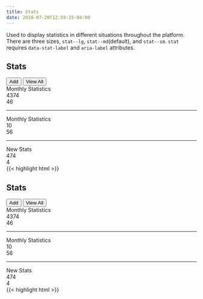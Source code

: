 ```yaml
---
title: Stats
date: 2018-07-20T12:59:15-04:00
---
```

Used to display statistics in different situations throughout the platform. There are three sizes, `stat--lg`, `stat--md`(default), and `stat--sm`. `stat` requires `data-stat-label` and `aria-label` attributes.

<div class="card">
  <div class="card__header">
    <div class="card__group">
      <i class="pi-calendar card__title-icon--large"></i>
      <h2 class="card__title">Stats</h2>
    </div>
    <div class="card__group button-group">
      <button class="button">Add <i class="pi-plus" aria-hidden="hidden"></i></button>
      <button class="button">View All <i class="pi-arrow-right" aria-hidden="hidden"></i></button>
    </div>
  </div>
  <div class="card__content">
    <div class="block-container blocks p-2 tablet-up-3">
        <div class="block flex flex--align-center">
            <div class="text-light">Monthly Statistics</div>
        </div>
        <div class="block">
            <div class="stat stat--lg text-salmon" data-stat-label="Total Stats" aria-label="Total Stats">
                <span class="stat__number">4374</span>
            </div>
        </div>
        <div class="block">
            <div class="stat stat--lg text-navy" data-stat-label="New Stats" aria-label="New Stats">
                <span class="stat__number">46</span>
            </div>
        </div>
    </div>
    <hr class="background-lighter" />
    <div class="block-container blocks-py-2 blocks-px-2 tablet-up-3">
        <div class="block flex flex--align-center">
            <div class="text-light">Monthly Statistics</div>
        </div>
        <div class="block">
            <div class="stat stat--md text-salmon" data-stat-label="New Stats" aria-label="New Stats">
                <span class="stat__number">10</span>
            </div>
        </div>
        <div class="block">
            <div class="stat stat--md text-salmon" data-stat-label="New Stats" aria-label="New Stats">
                <span class="stat__number">56</span>
            </div>
        </div>
    </div>
    <hr class="background-lighter" />
    <div class="block-container blocks-py-2 blocks-px-2 tablet-up-3">
        <div class="block flex flex--align-center">
            <div class="text-light">New Stats</div>
        </div>
        <div class="block">
            <div class="stat stat--sm text-salmon" data-stat-label="Submitted Stats" aria-label="Submitted Stats">
                <span class="stat__number">474</span>
            </div>
        </div>
        <div class="block">
            <div class="stat stat--sm text-salmon" data-stat-label="New Stats" aria-label="New Stats">
                <span class="stat__number">4</span>
            </div>
        </div>
    </div>
  </div>
</div>

<div class="mt-3 mb-4">
{{< highlight html >}}
<div class="card">
  <div class="card__header">
    <div class="card__group">
      <i class="pi-calendar card__title-icon--large"></i>
      <h2 class="card__title">Stats</h2>
    </div>
    <div class="card__group button-group">
      <button class="button">Add <i class="pi-plus" aria-hidden="hidden"></i></button>
      <button class="button">View All <i class="pi-arrow-right" aria-hidden="hidden"></i></button>
    </div>
  </div>
  <div class="card__content">
    <div class="block-container blocks p-2 tablet-up-3">
        <div class="block flex flex--align-center">
            <div class="text-light">Monthly Statistics</div>
        </div>
        <div class="block">
            <div class="stat stat--lg text-salmon" data-stat-label="Total Stats" aria-label="Total Stats">
                <span class="stat__number">4374</span>
            </div>
        </div>
        <div class="block">
            <div class="stat stat--lg text-navy" data-stat-label="New Stats" aria-label="New Stats">
                <span class="stat__number">46</span>
            </div>
        </div>
    </div>
    <hr class="background-lighter" />
    <div class="block-container blocks-py-2 blocks-px-2 tablet-up-3">
        <div class="block flex flex--align-center">
            <div class="text-light">Monthly Statistics</div>
        </div>
        <div class="block">
            <div class="stat stat--md text-salmon" data-stat-label="New Stats" aria-label="New Stats">
                <span class="stat__number">10</span>
            </div>
        </div>
        <div class="block">
            <div class="stat stat--md text-salmon" data-stat-label="New Stats" aria-label="New Stats">
                <span class="stat__number">56</span>
            </div>
        </div>
    </div>
    <hr class="background-lighter" />
    <div class="block-container blocks-py-2 blocks-px-2 tablet-up-3">
        <div class="block flex flex--align-center">
            <div class="text-light">New Stats</div>
        </div>
        <div class="block">
            <div class="stat stat--sm text-salmon" data-stat-label="Submitted Stats" aria-label="Submitted Stats">
                <span class="stat__number">474</span>
            </div>
        </div>
        <div class="block">
            <div class="stat stat--sm text-salmon" data-stat-label="New Stats" aria-label="New Stats">
                <span class="stat__number">4</span>
            </div>
        </div>
    </div>
  </div>
</div>
{{< highlight html >}}
</div>
